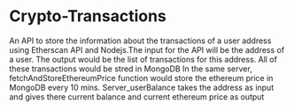 # Crypto-Transactions
An API to store the information about the transactions of a user address using Etherscan API and Nodejs.The input for the API will be the address of a user. The output would be the list of transactions for this address. All of these transactions would be stred in MongoDB
In the same server, fetchAndStoreEthereumPrice function would store the ethereum price in MongoDB every 10 mins.
Server_userBalance takes the address as input and gives there current balance and current ethereum price as output 
